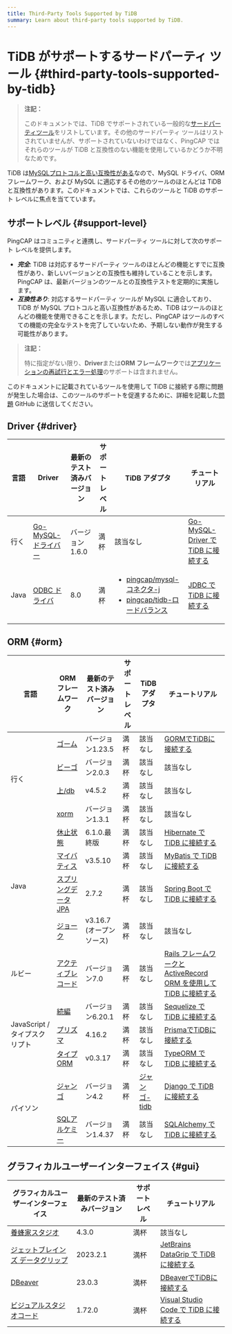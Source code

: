 ```yaml
---
title: Third-Party Tools Supported by TiDB
summary: Learn about third-party tools supported by TiDB.
---
```


# TiDB がサポートするサードパーティ ツール {#third-party-tools-supported-by-tidb}

> **注記：**
>
> このドキュメントでは、TiDB でサポートされている一般的な[サードパーティツール](https://en.wikipedia.org/wiki/Third-party_source)をリストしています。その他のサードパーティ ツールはリストされていませんが、サポートされていないわけではなく、PingCAP ではそれらのツールが TiDB と互換性のない機能を使用しているかどうか不明なためです。

TiDB は[MySQLプロトコルと高い互換性がある](/mysql-compatibility.md)なので、MySQL ドライバ、ORM フレームワーク、および MySQL に適応するその他のツールのほとんどは TiDB と互換性があります。このドキュメントでは、これらのツールと TiDB のサポート レベルに焦点を当てています。

## サポートレベル {#support-level}

PingCAP はコミュニティと連携し、サードパーティ ツールに対して次のサポート レベルを提供します。

-   ***完全***: TiDB は対応するサードパーティ ツールのほとんどの機能とすでに互換性があり、新しいバージョンとの互換性も維持していることを示します。PingCAP は、最新バージョンのツールとの互換性テストを定期的に実施します。
-   ***互換性あり***: 対応するサードパーティ ツールが MySQL に適合しており、TiDB が MySQL プロトコルと高い互換性があるため、TiDB はツールのほとんどの機能を使用できることを示します。ただし、PingCAP はツールのすべての機能の完全なテストを完了していないため、予期しない動作が発生する可能性があります。

> **注記：**
>
> 特に指定がない限り、**Driver**または**ORM フレームワーク**では[アプリケーションの再試行とエラー処理](/develop/dev-guide-transaction-troubleshoot.md#application-retry-and-error-handling)のサポートは含まれません。

このドキュメントに記載されているツールを使用して TiDB に接続する際に問題が発生した場合は、このツールのサポートを促進するために、詳細を記載した[問題](https://github.com/pingcap/tidb/issues/new?assignees=&#x26;labels=type%2Fquestion&#x26;template=general-question.md) GitHub に送信してください。

## Driver {#driver}

<table><thead><tr><th>言語</th><th>Driver</th><th>最新のテスト済みバージョン</th><th>サポートレベル</th><th>TiDB アダプタ</th><th>チュートリアル</th></tr></thead><tbody><tr><td>行く</td><td><a href="https://github.com/go-sql-driver/mysql" target="_blank" referrerpolicy="no-referrer-when-downgrade">Go-MySQL-ドライバー</a></td><td>バージョン1.6.0</td><td>満杯</td><td>該当なし</td><td><a href="https://docs.pingcap.com/tidb/v7.5/dev-guide-sample-application-golang-sql-driver">Go-MySQL-Driver で TiDB に接続する</a></td></tr><tr><td>Java</td><td><a href="https://dev.mysql.com/downloads/connector/j/" target="_blank" referrerpolicy="no-referrer-when-downgrade">ODBC ドライバ</a></td><td>8.0</td><td>満杯</td><td><ul><li><a href="https://docs.pingcap.com/tidb/v7.5/dev-guide-choose-driver-or-orm#java-drivers" data-href="https://docs.pingcap.com/tidb/v7.5/dev-guide-choose-driver-or-orm#java-drivers">pingcap/mysql-コネクタ-j</a></li><li> <a href="https://docs.pingcap.com/tidb/v7.5/dev-guide-choose-driver-or-orm#tidb-loadbalance" data-href="https://docs.pingcap.com/tidb/v7.5/dev-guide-choose-driver-or-orm#tidb-loadbalance">pingcap/tidb-ロードバランス</a></li></ul></td><td><a href="https://docs.pingcap.com/tidb/v7.5/dev-guide-sample-application-java-jdbc">JDBC で TiDB に接続する</a></td></tr></tbody></table>

## ORM {#orm}

<table><thead><tr><th>言語</th><th>ORMフレームワーク</th><th>最新のテスト済みバージョン</th><th>サポートレベル</th><th>TiDB アダプタ</th><th>チュートリアル</th></tr></thead><tbody><tr><td rowspan="4">行く</td><td><a href="https://github.com/go-gorm/gorm" target="_blank" referrerpolicy="no-referrer-when-downgrade">ゴーム</a></td><td>バージョン1.23.5</td><td>満杯</td><td>該当なし</td><td><a href="https://docs.pingcap.com/tidb/v7.5/dev-guide-sample-application-golang-gorm">GORMでTiDBに接続する</a></td></tr><tr><td><a href="https://github.com/beego/beego" target="_blank" referrerpolicy="no-referrer-when-downgrade">ビーゴ</a></td><td>バージョン2.0.3</td><td>満杯</td><td>該当なし</td><td>該当なし</td></tr><tr><td> <a href="https://github.com/upper/db" target="_blank" referrerpolicy="no-referrer-when-downgrade">上/db</a></td><td> v4.5.2</td><td>満杯</td><td>該当なし</td><td>該当なし</td></tr><tr><td><a href="https://gitea.com/xorm/xorm" target="_blank" referrerpolicy="no-referrer-when-downgrade">xorm</a></td><td>バージョン1.3.1</td><td>満杯</td><td>該当なし</td><td>該当なし</td></tr><tr><td rowspan="4">Java</td><td><a href="https://hibernate.org/orm/" target="_blank" referrerpolicy="no-referrer-when-downgrade">休止状態</a></td><td>6.1.0.最終版</td><td>満杯</td><td>該当なし</td><td><a href="https://docs.pingcap.com/tidb/v7.5/dev-guide-sample-application-java-hibernate">Hibernate で TiDB に接続する</a></td></tr><tr><td><a href="https://mybatis.org/mybatis-3/" target="_blank" referrerpolicy="no-referrer-when-downgrade">マイバティス</a></td><td>v3.5.10</td><td>満杯</td><td>該当なし</td><td><a href="https://docs.pingcap.com/tidb/v7.5/dev-guide-sample-application-java-mybatis">MyBatis で TiDB に接続する</a></td></tr><tr><td><a href="https://spring.io/projects/spring-data-jpa/" target="_blank" referrerpolicy="no-referrer-when-downgrade">スプリングデータ JPA</a></td><td> 2.7.2</td><td>満杯</td><td>該当なし</td><td><a href="https://docs.pingcap.com/tidb/v7.5/dev-guide-sample-application-java-spring-boot">Spring Boot で TiDB に接続する</a></td></tr><tr><td> <a href="https://github.com/jOOQ/jOOQ" target="_blank" referrerpolicy="no-referrer-when-downgrade">ジョーク</a></td><td>v3.16.7 (オープンソース)</td><td>満杯</td><td>該当なし</td><td>該当なし</td></tr><tr><td>ルビー</td><td><a href="https://guides.rubyonrails.org/active_record_basics.html" target="_blank" referrerpolicy="no-referrer-when-downgrade">アクティブレコード</a></td><td>バージョン7.0</td><td>満杯</td><td>該当なし</td><td><a href="https://docs.pingcap.com/tidb/v7.5/dev-guide-sample-application-ruby-rails">Rails フレームワークと ActiveRecord ORM を使用して TiDB に接続する</a></td></tr><tr><td rowspan="3">JavaScript / タイプスクリプト</td><td><a href="https://sequelize.org/" target="_blank" referrerpolicy="no-referrer-when-downgrade">続編</a></td><td>バージョン6.20.1</td><td>満杯</td><td>該当なし</td><td><a href="https://docs.pingcap.com/tidb/v7.5/dev-guide-sample-application-nodejs-sequelize">Sequelize で TiDB に接続する</a></td></tr><tr><td><a href="https://www.prisma.io/" target="_blank" referrerpolicy="no-referrer-when-downgrade">プリズマ</a></td><td>4.16.2</td><td>満杯</td><td>該当なし</td><td><a href="https://docs.pingcap.com/tidb/v7.5/dev-guide-sample-application-nodejs-prisma">PrismaでTiDBに接続する</a></td></tr><tr><td><a href="https://typeorm.io/" target="_blank" referrerpolicy="no-referrer-when-downgrade">タイプORM</a></td><td> v0.3.17</td><td>満杯</td><td>該当なし</td><td><a href="https://docs.pingcap.com/tidb/v7.5/dev-guide-sample-application-nodejs-typeorm">TypeORM で TiDB に接続する</a></td></tr><tr><td rowspan="2">パイソン</td><td><a href="https://pypi.org/project/Django/" target="_blank" referrerpolicy="no-referrer-when-downgrade">ジャンゴ</a></td><td>バージョン4.2</td><td>満杯</td><td><a href="https://github.com/pingcap/django-tidb" target="_blank" referrerpolicy="no-referrer-when-downgrade">ジャンゴ-tidb</a></td><td> <a href="https://docs.pingcap.com/tidb/v7.5/dev-guide-sample-application-python-django">Django で TiDB に接続する</a></td></tr><tr><td><a href="https://www.sqlalchemy.org/" target="_blank" referrerpolicy="no-referrer-when-downgrade">SQLアルケミー</a></td><td>バージョン1.4.37</td><td>満杯</td><td>該当なし</td><td><a href="https://docs.pingcap.com/tidb/v7.5/dev-guide-sample-application-python-sqlalchemy">SQLAlchemy で TiDB に接続する</a></td></tr></tbody></table>

## グラフィカルユーザーインターフェイス {#gui}

| グラフィカルユーザーインターフェイス                                       | 最新のテスト済みバージョン | サポートレベル | チュートリアル                                                                      |
| -------------------------------------------------------- | ------------- | ------- | ---------------------------------------------------------------------------- |
| [養蜂家スタジオ](https://www.beekeeperstudio.io/)               | 4.3.0         | 満杯      | 該当なし                                                                         |
| [ジェットブレインズ データグリップ](https://www.jetbrains.com/datagrip/) | 2023.2.1      | 満杯      | [JetBrains DataGrip で TiDB に接続する](/develop/dev-guide-gui-datagrip.md)        |
| [DBeaver](https://dbeaver.io/)                           | 23.0.3        | 満杯      | [DBeaverでTiDBに接続する](/develop/dev-guide-gui-dbeaver.md)                       |
| [ビジュアルスタジオコード](https://code.visualstudio.com/)           | 1.72.0        | 満杯      | [Visual Studio Code で TiDB に接続する](/develop/dev-guide-gui-vscode-sqltools.md) |
